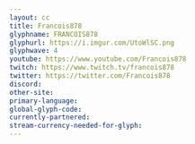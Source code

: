 ```yaml
---
layout: cc
title: Francois878
glyphname: FRANCOIS878
glyphurl: https://i.imgur.com/UtoWlSC.png
glyphwave: 4
youtube: https://www.youtube.com/Francois878
twitch: https://www.twitch.tv/francois878
twitter: https://twitter.com/Francois878
discord: 
other-site: 
primary-language: 
global-glyph-code: 
currently-partnered: 
stream-currency-needed-for-glyph: 
---
```


